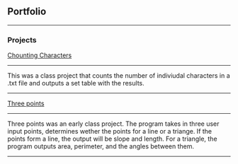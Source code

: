 ## Portfolio

---

### Projects 

[Chounting Characters](https://github.com/csc2330-fall2019/counting-chars-hansonbriley)

---

This was a class project that counts the number of indiviudal characters in a .txt file and outputs a set table with the results. 

---

[Three points](https://github.com/csc2330-fall2019/three-points-hansonbriley)

---

Three points was an early class project. The program takes in three user input points, determines wether the points for a line or a triange. If the points form a line, the output will be slope and length. For a triangle, the program outputs area, perimeter, and the angles between them. 

---

